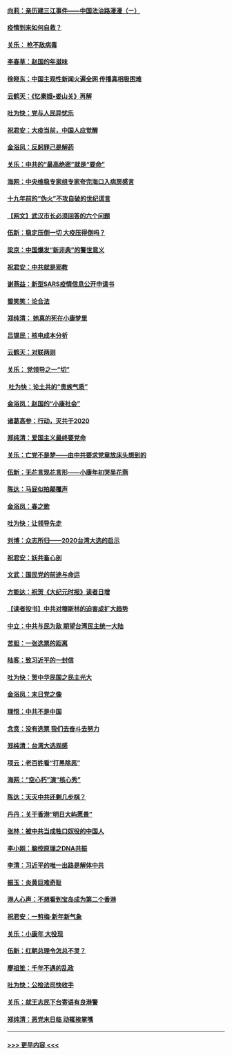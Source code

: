 #### [向莉：亲历建三江事件——中国法治路漫漫（ㄧ）](../pages/nsc993/n11827190.md?t=01282233) 
#### [疫情到来如何自救？](../pages/nsc993/n11827632.md?t=01282233) 
#### [关乐： 枪不敌病毒](../pages/nsc993/n11826746.md?t=01282233) 
#### [李春草：赵国的年滋味](../pages/nsc993/n11826321.md?t=01282233) 
#### [徐晓东：中国主观性新闻火遍全网 传播真相极困难](../pages/nsc993/n11826508.md?t=01282233) 
#### [云鹤天：《忆秦娥▪娄山关》再解](../pages/nsc993/n11824682.md?t=01282233) 
#### [吐为快：党与人民异忧乐](../pages/nsc993/n11824660.md?t=01282233) 
#### [祝君安：大疫当前，中国人应觉醒](../pages/nsc993/n11821946.md?t=01282233) 
#### [金浴凤：反躬罪己是解药](../pages/nsc993/n11820280.md?t=01282233) 
#### [关乐：中共的“最高绝密”就是“要命”](../pages/nsc993/n11816946.md?t=01282233) 
#### [海网：中央维稳专家组专家夸完海口入病房感言](../pages/nsc993/n11815138.md?t=01282233) 
#### [十九年前的“伪火”不攻自破的世纪谎言](../pages/nsc993/n11813238.md?t=01282233) 
#### [【网文】武汉市长必须回答的六个问题](../pages/nsc993/n11813848.md?t=01282233) 
#### [伍新：稳定压倒一切 大疫压得倒吗？](../pages/nsc993/n11812634.md?t=01282233) 
#### [梁京：中国爆发“新非典”的警世意义](../pages/nsc993/n11812554.md?t=01282233) 
#### [祝君安：中共就是邪教](../pages/nsc993/n11812431.md?t=01282233) 
#### [谢燕益：新型SARS疫情信息公开申请书](../pages/nsc993/n11808840.md?t=01282233) 
#### [蜀笑笑：论合法](../pages/nsc993/n11808064.md?t=01282233) 
#### [郑纯清： 她真的死在小康梦里](../pages/nsc993/n11806623.md?t=01282233) 
#### [吕锡民：核电成本分析](../pages/nsc993/n11806284.md?t=01282233) 
#### [云鹤天：对联两则](../pages/nsc993/n11805957.md?t=01282233) 
#### [关乐： 党领导之一“切”](../pages/nsc993/n11804505.md?t=01282233) 
#### [ 吐为快：论土共的“贵族气质”](../pages/nsc993/n11804490.md?t=01282233) 
#### [金浴凤：赵国的“小康社会”](../pages/nsc993/n11804452.md?t=01282233) 
#### [诸葛高参：行动，灭共于2020](../pages/nsc993/n11804120.md?t=01282233) 
#### [郑纯清：爱国主义最终要党命](../pages/nsc993/n11802197.md?t=01282233) 
#### [关乐：亡党不是梦——由中共要求党章放床头想到的](../pages/nsc993/n11802156.md?t=01282233) 
#### [伍新：无花言现花言形——小康年初哭吴花燕](../pages/nsc993/n11800044.md?t=01282233) 
#### [陈达：马屁似拍颠覆声](../pages/nsc993/n11800010.md?t=01282233) 
#### [金浴凤：春之歌](../pages/nsc993/n11797687.md?t=01282233) 
#### [吐为快：让领导先走](../pages/nsc993/n11797512.md?t=01282233) 
#### [刘博：众志所归——2020台湾大选的启示](../pages/nsc993/n11796878.md?t=01282233) 
#### [祝君安：妖共畜心剖](../pages/nsc993/n11794273.md?t=01282233) 
#### [文武：国民党的前途与命运](../pages/nsc993/n11794198.md?t=01282233) 
#### [方能达：祝贺《大纪元时报》读者日增](../pages/nsc993/n11793807.md?t=01282233) 
#### [【读者投书】中共对穆斯林的迫害成扩大趋势](../pages/nsc993/n11791371.md?t=01282233) 
#### [中立：中共与民为敌 期望台湾民主统一大陆](../pages/nsc993/n11790392.md?t=01282233) 
#### [苦胆：一张选票的距离](../pages/nsc993/n11788914.md?t=01282233) 
#### [陆客：致习近平的一封信](../pages/nsc993/n11788867.md?t=01282233) 
#### [吐为快：贺中华民国之民主光大](../pages/nsc993/n11788618.md?t=01282233) 
#### [金浴凤：末日党之像](../pages/nsc993/n11787475.md?t=01282233) 
#### [理悟：中共不是中国](../pages/nsc993/n11787463.md?t=01282233) 
#### [念贲：没有选票  我们去奋斗去努力](../pages/nsc993/n11787398.md?t=01282233) 
#### [郑纯清：台湾大选观感](../pages/nsc993/n11786210.md?t=01282233) 
#### [项云：老百姓看“打黑除恶”](../pages/nsc993/n11785398.md?t=01282233) 
#### [海网：“空心朽”演“核心秀”](../pages/nsc993/n11783874.md?t=01282233) 
#### [陈达：天灭中共还剩几步棋？](../pages/nsc993/n11783719.md?t=01282233) 
#### [丹丹：关于香港“明日大屿愿景”](../pages/nsc993/n11783273.md?t=01282233) 
#### [张林：被中共当成牲口奴役的中国人](../pages/nsc993/n11782397.md?t=01282233) 
#### [李小刚：脑控原理之DNA共振](../pages/nsc993/n11780962.md?t=01282233) 
#### [李清：习近平的唯一出路是解体中共](../pages/nsc993/n11780866.md?t=01282233) 
#### [振玉：炎黄巨难奇耻](../pages/nsc993/n11779632.md?t=01282233) 
#### [港人心声：不想看到宝岛成为第二个香港](../pages/nsc993/n11778817.md?t=01282233) 
#### [祝君安：一剪梅‧新年新气象](../pages/nsc993/n11776340.md?t=01282233) 
#### [关乐：小康年 大役现](../pages/nsc993/n11774213.md?t=01282233) 
#### [伍新：红朝总理令怎总不灵？](../pages/nsc993/n11770813.md?t=01282233) 
#### [廖祖笙：千年不遇的乱政](../pages/nsc993/n11770373.md?t=01282233) 
#### [吐为快：公检法司快收手](../pages/nsc993/n11770359.md?t=01282233) 
#### [关乐：就王志民下台寄语有良港警](../pages/nsc993/n11769903.md?t=01282233) 
#### [郑纯清：恶党末日临 动辄挨掌嘴](../pages/nsc993/n11769356.md?t=01282233) 

----
#### [ >>> 更早内容 <<< ](../indexes/nsc993-earlier.md)
